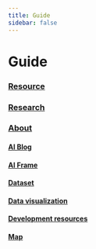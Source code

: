 ```yaml
---
title: Guide
sidebar: false
---
```


# Guide

### [Resource](/en/rsrc/)

### [Research](/en/res/)

### [About](/en/about/)

#### [AI Blog](/en/guide/aiblog/)
#### [AI Frame](/en/guide/aiframe/)
#### [Dataset](/en/guide/dataset/)
#### [Data visualization](/en/guide/datavue/)
#### [Development resources](/en/guide/devrsrc/)
#### [Map](/en/guide/map/)
